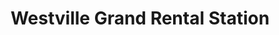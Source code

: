 ---
title: "Westville Grand Rental Station"
url: /plaistow/westville-grand-rental-station/
shop: Mieten
---
